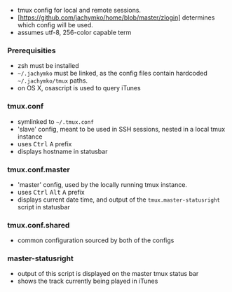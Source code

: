 * tmux config for local and remote sessions.
* [https://github.com/jachymko/home/blob/master/zlogin] determines which config will be used.
* assumes utf-8, 256-color capable term

### Prerequisities
* zsh must be installed
* <code>~/.jachymko</code> must be linked, as the config files contain hardcoded <code>~/.jachymko/tmux</code> paths.
* on OS X, osascript is used to query iTunes

### tmux.conf
* symlinked to <code>~/.tmux.conf</code>
* 'slave' config, meant to be used in SSH sessions, nested in a local tmux instance
* uses <kbd>Ctrl</kbd>&nbsp;<kbd>A</kbd> prefix
* displays hostname in statusbar

### tmux.conf.master
* 'master' config, used by the locally running tmux instance.
* uses <kbd>Ctrl</kbd>&nbsp;<kbd>Alt</kbd>&nbsp;<kbd>A</kbd> prefix
* displays current date time, and output of the <code>tmux.master-statusright</code> script in statusbar

### tmux.conf.shared
* common configuration sourced by both of the configs

### master-statusright
* output of this script is displayed on the master tmux status bar
* shows the track currently being played in iTunes


